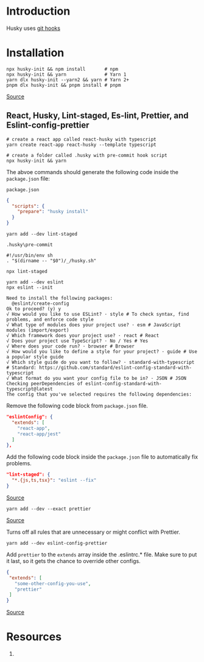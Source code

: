 # Introduction

Husky uses [git hooks](https://github.com/lifeparticle/Git-Cheatsheet/blob/master/README.md#git-hooks)

# Installation

```shell
npx husky-init && npm install       # npm
npx husky-init && yarn              # Yarn 1
yarn dlx husky-init --yarn2 && yarn # Yarn 2+
pnpm dlx husky-init && pnpm install # pnpm
```

[Source]([Husky](https://typicode.github.io/husky/#/))

## React, Husky, Lint-staged, Es-lint, Prettier, and Eslint-config-prettier

```shell
# create a react app called react-husky with typescript
yarn create react-app react-husky --template typescript
```

```shell
# create a folder called .husky with pre-commit hook script
npx husky-init && yarn
```

The abvoe commands should generate the following code inside the `package.json` file:

`package.json`

```json
{
  "scripts": {
    "prepare": "husky install"
  }
}
```

```shell
yarn add --dev lint-staged
```

`.husky\pre-commit`

```
#!/usr/bin/env sh
. "$(dirname -- "$0")/_/husky.sh"

npx lint-staged
```

```shell
yarn add --dev eslint
npx eslint --init
```

```shell
Need to install the following packages:
  @eslint/create-config
Ok to proceed? (y) y
√ How would you like to use ESLint? · style # To check syntax, find problems, and enforce code style       
√ What type of modules does your project use? · esm # JavaScript modules (import/export)
√ Which framework does your project use? · react # React
√ Does your project use TypeScript? · No / Yes # Yes
√ Where does your code run? · browser # Browser
√ How would you like to define a style for your project? · guide # Use a popular style guide
√ Which style guide do you want to follow? · standard-with-typescript # Standard: https://github.com/standard/eslint-config-standard-with-typescript
√ What format do you want your config file to be in? · JSON # JSON
Checking peerDependencies of eslint-config-standard-with-typescript@latest
The config that you've selected requires the following dependencies:
```

Remove the following code block from `package.json` file.

```json
"eslintConfig": {
  "extends": [
    "react-app",
    "react-app/jest"
  ]
},
```

Add the following code block inside the `package.json` file to automatically fix problems.

```json 
"lint-staged": {
  "*.{js,ts,tsx}": "eslint --fix"
}
```

[Source](https://eslint.org/docs/latest/user-guide/getting-started)

```shell
yarn add --dev --exact prettier
```

[Source](https://prettier.io/docs/en/index.html)

Turns off all rules that are unnecessary or might conflict with Prettier.

```shell
yarn add --dev eslint-config-prettier
```

 Add `prettier` to the `extends` array inside the .eslintrc.* file. Make sure to put it last, so it gets the chance to override other configs.
 
 ```json
{
  "extends": [
    "some-other-config-you-use",
    "prettier"
  ]
}
```

[Source](https://github.com/prettier/eslint-config-prettier)

# Resources

1. 
